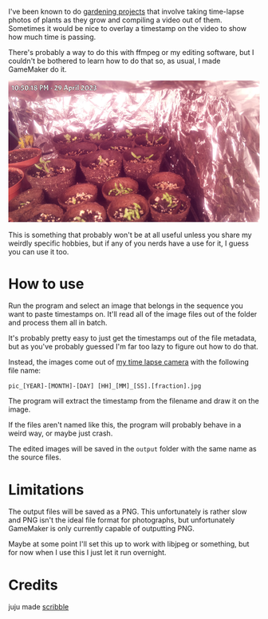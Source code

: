 I've been known to do [gardening projects](https://www.youtube.com/playlist?list=PL_hT--4HOvrcGy7JYE1iRkAenFOI50r4x) that involve taking time-lapse photos of plants as they grow and compiling a video out of them. Sometimes it would be nice to overlay a timestamp on the video to show how much time is passing.

There's probably a way to do this with ffmpeg or my editing software, but I couldn't be bothered to learn how to do that so, as usual, I made GameMaker do it.

![Like this](example.png)

This is something that probably won't be at all useful unless you share my weirdly specific hobbies, but if any of you nerds have a use for it, I guess you can use it too.

# How to use

Run the program and select an image that belongs in the sequence you want to paste timestamps on. It'll read all of the image files out of the folder and process them all in batch.

It's probably pretty easy to just get the timestamps out of the file metadata, but as you've probably guessed I'm far too lazy to figure out how to do that.

Instead, the images come out of [my time lapse camera](https://github.com/DragoniteSpam/garden) with the following file name:

    pic_[YEAR]-[MONTH]-[DAY] [HH]_[MM]_[SS].[fraction].jpg

The program will extract the timestamp from the filename and draw it on the image.

If the files aren't named like this, the program will probably behave in a weird way, or maybe just crash.

The edited images will be saved in the `output` folder with the same name as the source files.

# Limitations

The output files will be saved as a PNG. This unfortunately is rather slow and PNG isn't the ideal file format for photographs, but unfortunately GameMaker is only currently capable of outputting PNG.

Maybe at some point I'll set this up to work with libjpeg or something, but for now when I use this I just let it run overnight.

# Credits

juju made [scribble](https://github.com/JujuAdams/Scribble)